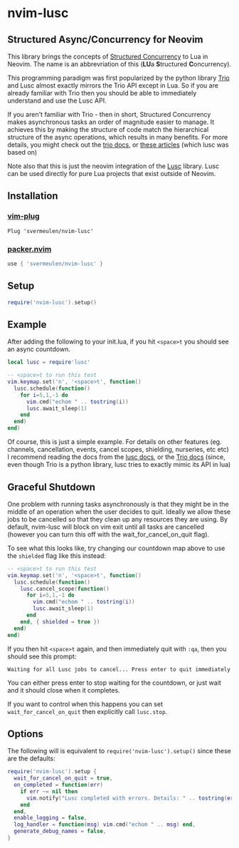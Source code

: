 
# nvim-lusc

## Structured Async/Concurrency for Neovim

This library brings the concepts of [Structured Concurrency](https://en.wikipedia.org/wiki/Structured_concurrency) to Lua in Neovim.  The name is an abbrevriation of this (**LU**a **S**tructured **C**oncurrency).

This programming paradigm was first popularized by the python library [Trio](https://github.com/python-trio/trio) and Lusc almost exactly mirrors the Trio API except in Lua.  So if you are already familiar with Trio then you should be able to immediately understand and use the Lusc API.

If you aren't familiar with Trio - then in short, Structured Concurrency makes asynchronous tasks an order of magnitude easier to manage.  It achieves this by making the structure of code match the hierarchical structure of the async operations, which results in many benefits.  For more details, you might check out the [trio docs](https://trio.readthedocs.io/en/stable/reference-core.html), or [these articles](https://gist.github.com/belm0/4c6d11f47ccd31a231cde04616d6bb22) (which lusc was based on)

Note also that this is just the neovim integration of the [Lusc](https://github.com/svermeulen/lusc) library.  Lusc can be used directly for pure Lua projects that exist outside of Neovim.

Installation
---

### [vim-plug](https://github.com/junegunn/vim-plug)

```vim
Plug 'svermeulen/nvim-lusc'
```

### [packer.nvim](https://github.com/wbthomason/packer.nvim)

```lua
use { 'svermeulen/nvim-lusc' }
```

Setup
---

```lua
require('nvim-lusc').setup()
```

Example
---

After adding the following to your init.lua, if you hit `<space>t` you should see an async countdown.

```lua
local lusc = require'lusc'

-- <space>t to run this test
vim.keymap.set('n', '<space>t', function()
  lusc.schedule(function()
    for i=5,1,-1 do
      vim.cmd("echom " .. tostring(i))
      lusc.await_sleep(1)
    end
  end)
end)
```

Of course, this is just a simple example.  For details on other features (eg. channels, cancellation, events, cancel scopes, shielding, nurseries, etc etc) I recommend reading the docs from the [lusc docs](https://github.com/svermeulen/lusc), or the [Trio docs](https://github.com/python-trio/trio) (since, even though Trio is a python library, lusc tries to exactly mimic its API in lua)

Graceful Shutdown
---

One problem with running tasks asynchronously is that they might be in the middle of an operation when the user decides to quit.  Ideally we allow these jobs to be cancelled so that they clean up any resources they are using.  By default, nvim-lusc will block on vim exit until all tasks are cancelled (however you can turn this off with the wait_for_cancel_on_quit flag).

To see what this looks like, try changing our countdown map above to use the `shielded` flag like this instead:

```lua
-- <space>t to run this test
vim.keymap.set('n', '<space>t', function()
  lusc.schedule(function()
    lusc.cancel_scope(function()
      for i=5,1,-1 do
        vim.cmd("echom " .. tostring(i))
        lusc.await_sleep(1)
      end
    end, { shielded = true })
  end)
end)
```

If you then hit `<space>t` again, and then immediately quit with `:qa`, then you should see this prompt:

`Waiting for all Lusc jobs to cancel... Press enter to quit immediately`

You can either press enter to stop waiting for the countdown, or just wait and it should close when it completes.

If you want to control when this happens you can set `wait_for_cancel_on_quit` then explicitly call `lusc.stop`.

Options
---

The following will is equivalent to `require('nvim-lusc').setup()` since these are the defaults:

```lua
require('nvim-lusc').setup {
  wait_for_cancel_on_quit = true,
  on_completed = function(err)
    if err ~= nil then
      vim.notify("Lusc completed with errors. Details: " .. tostring(err))
    end
  end,
  enable_logging = false,
  log_handler = function(msg) vim.cmd("echom " .. msg) end,
  generate_debug_names = false,
}
```
